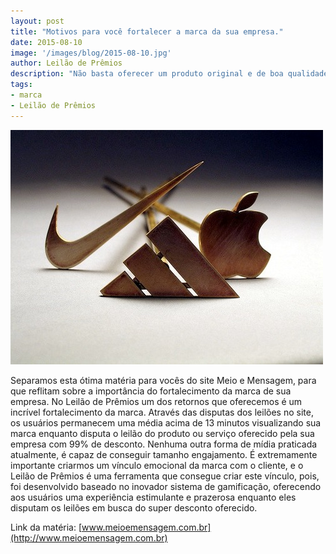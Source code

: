 ```yaml
---
layout: post
title: "Motivos para você fortalecer a marca da sua empresa."
date: 2015-08-10
image: '/images/blog/2015-08-10.jpg'
author: Leilão de Prêmios
description: "Não basta oferecer um produto original e de boa qualidade aos consumidores."
tags:
- marca
- Leilão de Prêmios
---
```


![Alt text](/images/blog/2015-08-10.jpg "Motivos para você fortalecer a marca da sua empresa.")

Separamos esta ótima matéria para vocês do site Meio e Mensagem, para que reflitam sobre a importância do fortalecimento da marca de sua empresa. No Leilão de Prêmios um dos retornos que oferecemos é um incrível fortalecimento da marca. Através das disputas dos leilões no site, os usuários permanecem uma média acima de 13 minutos visualizando sua marca enquanto disputa o leilão do produto ou serviço oferecido pela sua empresa com 99% de desconto. Nenhuma outra forma de mídia praticada atualmente, é capaz de conseguir tamanho engajamento. É extremamente importante criarmos um vínculo emocional da marca com o cliente, e o Leilão de Prêmios é uma ferramenta que consegue criar este vínculo, pois, foi desenvolvido baseado no inovador sistema de gamificação, oferecendo aos usuários uma experiência estimulante e prazerosa enquanto eles disputam os leilões em busca do super desconto oferecido. 

Link da matéria: [www.meioemensagem.com.br](http://www.meioemensagem.com.br)